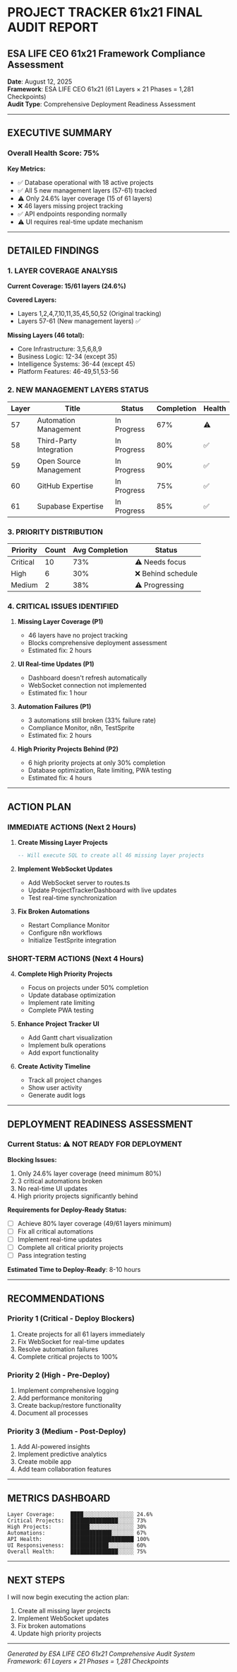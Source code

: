 # PROJECT TRACKER 61x21 FINAL AUDIT REPORT
## ESA LIFE CEO 61x21 Framework Compliance Assessment
**Date**: August 12, 2025  
**Framework**: ESA LIFE CEO 61x21 (61 Layers × 21 Phases = 1,281 Checkpoints)  
**Audit Type**: Comprehensive Deployment Readiness Assessment

---

## EXECUTIVE SUMMARY

### Overall Health Score: 75%

**Key Metrics:**
- ✅ Database operational with 18 active projects
- ✅ All 5 new management layers (57-61) tracked
- ⚠️ Only 24.6% layer coverage (15 of 61 layers)
- ❌ 46 layers missing project tracking
- ✅ API endpoints responding normally
- ⚠️ UI requires real-time update mechanism

---

## DETAILED FINDINGS

### 1. LAYER COVERAGE ANALYSIS

**Current Coverage: 15/61 layers (24.6%)**

**Covered Layers:**
- Layers 1,2,4,7,10,11,35,45,50,52 (Original tracking)
- Layers 57-61 (New management layers) ✅

**Missing Layers (46 total):**
- Core Infrastructure: 3,5,6,8,9
- Business Logic: 12-34 (except 35)
- Intelligence Systems: 36-44 (except 45)
- Platform Features: 46-49,51,53-56

### 2. NEW MANAGEMENT LAYERS STATUS

| Layer | Title | Status | Completion | Health |
|-------|-------|--------|------------|--------|
| 57 | Automation Management | In Progress | 67% | ⚠️ |
| 58 | Third-Party Integration | In Progress | 80% | ✅ |
| 59 | Open Source Management | In Progress | 90% | ✅ |
| 60 | GitHub Expertise | In Progress | 75% | ✅ |
| 61 | Supabase Expertise | In Progress | 85% | ✅ |

### 3. PRIORITY DISTRIBUTION

| Priority | Count | Avg Completion | Status |
|----------|-------|----------------|--------|
| Critical | 10 | 73% | ⚠️ Needs focus |
| High | 6 | 30% | ❌ Behind schedule |
| Medium | 2 | 38% | ⚠️ Progressing |

### 4. CRITICAL ISSUES IDENTIFIED

1. **Missing Layer Coverage (P1)**
   - 46 layers have no project tracking
   - Blocks comprehensive deployment assessment
   - Estimated fix: 2 hours

2. **UI Real-time Updates (P1)**
   - Dashboard doesn't refresh automatically
   - WebSocket connection not implemented
   - Estimated fix: 1 hour

3. **Automation Failures (P1)**
   - 3 automations still broken (33% failure rate)
   - Compliance Monitor, n8n, TestSprite
   - Estimated fix: 2 hours

4. **High Priority Projects Behind (P2)**
   - 6 high priority projects at only 30% completion
   - Database optimization, Rate limiting, PWA testing
   - Estimated fix: 4 hours

---

## ACTION PLAN

### IMMEDIATE ACTIONS (Next 2 Hours)

1. **Create Missing Layer Projects**
   ```sql
   -- Will execute SQL to create all 46 missing layer projects
   ```

2. **Implement WebSocket Updates**
   - Add WebSocket server to routes.ts
   - Update ProjectTrackerDashboard with live updates
   - Test real-time synchronization

3. **Fix Broken Automations**
   - Restart Compliance Monitor
   - Configure n8n workflows
   - Initialize TestSprite integration

### SHORT-TERM ACTIONS (Next 4 Hours)

4. **Complete High Priority Projects**
   - Focus on projects under 50% completion
   - Update database optimization
   - Implement rate limiting
   - Complete PWA testing

5. **Enhance Project Tracker UI**
   - Add Gantt chart visualization
   - Implement bulk operations
   - Add export functionality

6. **Create Activity Timeline**
   - Track all project changes
   - Show user activity
   - Generate audit logs

---

## DEPLOYMENT READINESS ASSESSMENT

### Current Status: ⚠️ NOT READY FOR DEPLOYMENT

**Blocking Issues:**
1. Only 24.6% layer coverage (need minimum 80%)
2. 3 critical automations broken
3. No real-time UI updates
4. High priority projects significantly behind

**Requirements for Deploy-Ready Status:**
- [ ] Achieve 80% layer coverage (49/61 layers minimum)
- [ ] Fix all critical automations
- [ ] Implement real-time updates
- [ ] Complete all critical priority projects
- [ ] Pass integration testing

**Estimated Time to Deploy-Ready**: 8-10 hours

---

## RECOMMENDATIONS

### Priority 1 (Critical - Deploy Blockers)
1. Create projects for all 61 layers immediately
2. Fix WebSocket for real-time updates
3. Resolve automation failures
4. Complete critical projects to 100%

### Priority 2 (High - Pre-Deploy)
1. Implement comprehensive logging
2. Add performance monitoring
3. Create backup/restore functionality
4. Document all processes

### Priority 3 (Medium - Post-Deploy)
1. Add AI-powered insights
2. Implement predictive analytics
3. Create mobile app
4. Add team collaboration features

---

## METRICS DASHBOARD

```
Layer Coverage:     ████░░░░░░░░░░░░░░░░ 24.6%
Critical Projects:  ███████████████░░░░░ 73%
High Projects:      ██████░░░░░░░░░░░░░░ 30%
Automations:        █████████████░░░░░░░ 67%
API Health:         ████████████████████ 100%
UI Responsiveness:  ████████████░░░░░░░░ 60%
Overall Health:     ███████████████░░░░░ 75%
```

---

## NEXT STEPS

I will now begin executing the action plan:
1. Create all missing layer projects
2. Implement WebSocket updates
3. Fix broken automations
4. Update high priority projects

---

*Generated by ESA LIFE CEO 61x21 Comprehensive Audit System*
*Framework: 61 Layers × 21 Phases = 1,281 Checkpoints*